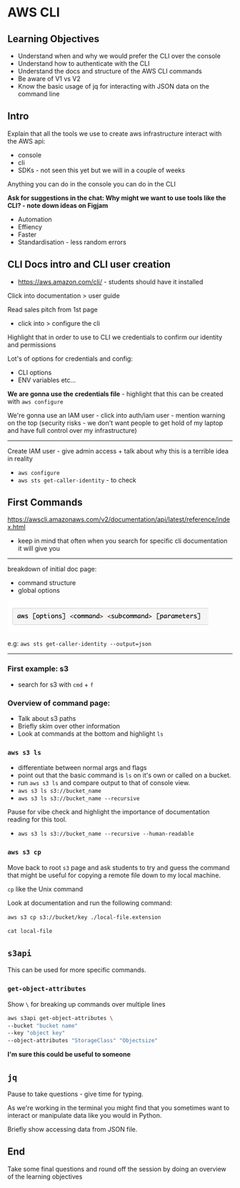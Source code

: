 # AWS CLI

## Learning Objectives

- Understand when and why we would prefer the CLI over the console
- Understand how to authenticate with the CLI
- Understand the docs and structure of the AWS CLI commands
- Be aware of V1 vs V2
- Know the basic usage of jq for interacting with JSON data on the command line

## Intro

Explain that all the tools we use to create aws infrastructure interact with the AWS api:

- console
- cli
- SDKs - not seen this yet but we will in a couple of weeks

Anything you can do in the console you can do in the CLI

**Ask for suggestions in the chat: Why might we want to use tools like the CLI? - note down ideas on Figjam**

- Automation
- Effiency
- Faster
- Standardisation - less random errors

## CLI Docs intro and CLI user creation

- https://aws.amazon.com/cli/ - students should have it installed

Click into documentation > user guide

Read sales pitch from 1st page

- click into > configure the cli

Highlight that in order to use to CLI we credentials to confirm our identity and permissions

Lot's of options for credentials and config:

- CLI options
- ENV variables
  etc...

**We are gonna use the credentials file** - highlight that this can be created with `aws configure`

We're gonna use an IAM user - click into auth/iam user - mention warning on the top (security risks - we don't want people to get hold of my laptop and have full control over my infrastructure)

---

Create IAM user - give admin access + talk about why this is a terrible idea in reality

- `aws configure`
- `aws sts get-caller-identity` - to check

## First Commands

https://awscli.amazonaws.com/v2/documentation/api/latest/reference/index.html

- keep in mind that often when you search for specific cli documentation it will give you

---

breakdown of initial doc page:

- command structure
- global options

![command structure](./Screenshot%202024-07-15%20at%2015.02.00.png)

e.g: `aws sts get-caller-identity --output=json`

---

### First example: s3

- search for s3 with `cmd` + `f`

### Overview of command page:

- Talk about s3 paths
- Briefly skim over other information
- Look at commands at the bottom and highlight `ls`

### `aws s3 ls`

- differentiate between normal args and flags
- point out that the basic command is `ls` on it's own or called on a bucket.
- run `aws s3 ls` and compare output to that of console view.
- `aws s3 ls s3://bucket_name`
- `aws s3 ls s3://bucket_name --recursive`

Pause for vibe check and highlight the importance of documentation reading for this tool.

- `aws s3 ls s3://bucket_name --recursive --human-readable`

### `aws s3 cp`

Move back to root `s3` page and ask students to try and guess the command that might be useful for copying a remote file down to my local machine.

`cp` like the Unix command

Look at documentation and run the following command:

`aws s3 cp s3://bucket/key ./local-file.extension`

`cat local-file`

## `s3api`

This can be used for more specific commands.

### `get-object-attributes`

Show `\` for breaking up commands over multiple lines

```sh
aws s3api get-object-attributes \
--bucket "bucket name"
--key "object key"
--object-attributes "StorageClass" "Objectsize"
```

**I'm sure this could be useful to someone**

## `jq`

Pause to take questions - give time for typing.

As we're working in the terminal you might find that you sometimes want to interact or manipulate data like you would in Python.

Briefly show accessing data from JSON file.

## End

Take some final questions and round off the session by doing an overview of the learning objectives
